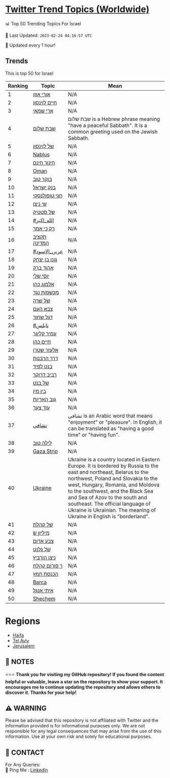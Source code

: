 [Twitter Trend Topics (Worldwide)](https://github.com/ErcinDedeoglu/Twitter-Trend-Topics)
==========


📊 Top 50 Trending Topics For Israel

📆 Last Updated: `2023-02-24 04:16:57 UTC`

🔧 Updated every 1 hour!


## Trends

This is top 50 for Israel

| Ranking | Topic | Mean |
| ------- | ------------ | ------------ |
| 1 | [אורי אוזן](http://twitter.com/search?q=%d7%90%d7%95%d7%a8%d7%99+%d7%90%d7%95%d7%96%d7%9f) | N/A |
| 2 | [חיים לוינסון](http://twitter.com/search?q=%d7%97%d7%99%d7%99%d7%9d+%d7%9c%d7%95%d7%99%d7%a0%d7%a1%d7%95%d7%9f) | N/A |
| 3 | [ארי שמאי](http://twitter.com/search?q=%d7%90%d7%a8%d7%99+%d7%a9%d7%9e%d7%90%d7%99) | N/A |
| 4 | [שבת שלום](http://twitter.com/search?q=%d7%a9%d7%91%d7%aa+%d7%a9%d7%9c%d7%95%d7%9d) | שבת שלום is a Hebrew phrase meaning "have a peaceful Sabbath". It is a common greeting used on the Jewish Sabbath. |
| 5 | [של לוינסון](http://twitter.com/search?q=%d7%a9%d7%9c+%d7%9c%d7%95%d7%99%d7%a0%d7%a1%d7%95%d7%9f) | N/A |
| 6 | [Nablus](http://twitter.com/search?q=Nablus) | N/A |
| 7 | [חינוך חינם](http://twitter.com/search?q=%d7%97%d7%99%d7%a0%d7%95%d7%9a+%d7%97%d7%99%d7%a0%d7%9d) | N/A |
| 8 | [Oman](http://twitter.com/search?q=Oman) | N/A |
| 9 | [בוקר טוב](http://twitter.com/search?q=%d7%91%d7%95%d7%a7%d7%a8+%d7%98%d7%95%d7%91) | N/A |
| 10 | [בנק ישראל](http://twitter.com/search?q=%d7%91%d7%a0%d7%a7+%d7%99%d7%a9%d7%a8%d7%90%d7%9c) | N/A |
| 11 | [חגי טופולנסקי](http://twitter.com/search?q=%d7%97%d7%92%d7%99+%d7%98%d7%95%d7%a4%d7%95%d7%9c%d7%a0%d7%a1%d7%a7%d7%99) | N/A |
| 12 | [שי ניצן](http://twitter.com/search?q=%d7%a9%d7%99+%d7%a0%d7%99%d7%a6%d7%9f) | N/A |
| 13 | [של סטטיק](http://twitter.com/search?q=%d7%a9%d7%9c+%d7%a1%d7%98%d7%98%d7%99%d7%a7) | N/A |
| 14 | [#الله_اكبر](http://twitter.com/search?q=%23%d8%a7%d9%84%d9%84%d9%87_%d8%a7%d9%83%d8%a8%d8%b1) | N/A |
| 15 | [רק כי אמר](http://twitter.com/search?q=%d7%a8%d7%a7+%d7%9b%d7%99+%d7%90%d7%9e%d7%a8) | N/A |
| 16 | [תקציב המדינה](http://twitter.com/search?q=%d7%aa%d7%a7%d7%a6%d7%99%d7%91+%d7%94%d7%9e%d7%93%d7%99%d7%a0%d7%94) | N/A |
| 17 | [#عرين_الاسود](http://twitter.com/search?q=%23%d8%b9%d8%b1%d9%8a%d9%86_%d8%a7%d9%84%d8%a7%d8%b3%d9%88%d8%af) | N/A |
| 18 | [גונן בן יצחק](http://twitter.com/search?q=%d7%92%d7%95%d7%a0%d7%9f+%d7%91%d7%9f+%d7%99%d7%a6%d7%97%d7%a7) | N/A |
| 19 | [אהוד ברק](http://twitter.com/search?q=%d7%90%d7%94%d7%95%d7%93+%d7%91%d7%a8%d7%a7) | N/A |
| 20 | [יוסי שלי](http://twitter.com/search?q=%d7%99%d7%95%d7%a1%d7%99+%d7%a9%d7%9c%d7%99) | N/A |
| 21 | [אלמוג כהן](http://twitter.com/search?q=%d7%90%d7%9c%d7%9e%d7%95%d7%92+%d7%9b%d7%94%d7%9f) | N/A |
| 22 | [מכשפות נגד](http://twitter.com/search?q=%d7%9e%d7%9b%d7%a9%d7%a4%d7%95%d7%aa+%d7%a0%d7%92%d7%93) | N/A |
| 23 | [של שרה](http://twitter.com/search?q=%d7%a9%d7%9c+%d7%a9%d7%a8%d7%94) | N/A |
| 24 | [צבא העם](http://twitter.com/search?q=%d7%a6%d7%91%d7%90+%d7%94%d7%a2%d7%9d) | N/A |
| 25 | [דגל שחור](http://twitter.com/search?q=%d7%93%d7%92%d7%9c+%d7%a9%d7%97%d7%95%d7%a8) | N/A |
| 26 | [#نابلس](http://twitter.com/search?q=%23%d9%86%d8%a7%d8%a8%d9%84%d8%b3) | N/A |
| 27 | [עמיר קליגר](http://twitter.com/search?q=%d7%a2%d7%9e%d7%99%d7%a8+%d7%a7%d7%9c%d7%99%d7%92%d7%a8) | N/A |
| 28 | [חיים כהן](http://twitter.com/search?q=%d7%97%d7%99%d7%99%d7%9d+%d7%9b%d7%94%d7%9f) | N/A |
| 29 | [אלעזר שטרן](http://twitter.com/search?q=%d7%90%d7%9c%d7%a2%d7%96%d7%a8+%d7%a9%d7%98%d7%a8%d7%9f) | N/A |
| 30 | [דרך הרבנות](http://twitter.com/search?q=%d7%93%d7%a8%d7%9a+%d7%94%d7%a8%d7%91%d7%a0%d7%95%d7%aa) | N/A |
| 31 | [בנט לפיד](http://twitter.com/search?q=%d7%91%d7%a0%d7%98+%d7%9c%d7%a4%d7%99%d7%93) | N/A |
| 32 | [רביב דרוקר](http://twitter.com/search?q=%d7%a8%d7%91%d7%99%d7%91+%d7%93%d7%a8%d7%95%d7%a7%d7%a8) | N/A |
| 33 | [של בנט](http://twitter.com/search?q=%d7%a9%d7%9c+%d7%91%d7%a0%d7%98) | N/A |
| 34 | [בין מין](http://twitter.com/search?q=%d7%91%d7%99%d7%9f+%d7%9e%d7%99%d7%9f) | N/A |
| 35 | [גוב האריות](http://twitter.com/search?q=%d7%92%d7%95%d7%91+%d7%94%d7%90%d7%a8%d7%99%d7%95%d7%aa) | N/A |
| 36 | [עוד צער](http://twitter.com/search?q=%d7%a2%d7%95%d7%93+%d7%a6%d7%a2%d7%a8) | N/A |
| 37 | [تشافي](http://twitter.com/search?q=%d8%aa%d8%b4%d8%a7%d9%81%d9%8a) | تشافي is an Arabic word that means "enjoyment" or "pleasure". In English, it can be translated as "having a good time" or "having fun". |
| 38 | [לילה טוב](http://twitter.com/search?q=%d7%9c%d7%99%d7%9c%d7%94+%d7%98%d7%95%d7%91) | N/A |
| 39 | [Gaza Strip](http://twitter.com/search?q=Gaza+Strip) | N/A |
| 40 | [Ukraine](http://twitter.com/search?q=Ukraine) | Ukraine is a country located in Eastern Europe. It is bordered by Russia to the east and northeast, Belarus to the northwest, Poland and Slovakia to the west, Hungary, Romania, and Moldova to the southwest, and the Black Sea and Sea of Azov to the south and southeast. The official language of Ukraine is Ukrainian. The meaning of Ukraine in English is "borderland". |
| 41 | [של קהלת](http://twitter.com/search?q=%d7%a9%d7%9c+%d7%a7%d7%94%d7%9c%d7%aa) | N/A |
| 42 | [מיליון ש](http://twitter.com/search?q=%d7%9e%d7%99%d7%9c%d7%99%d7%95%d7%9f+%d7%a9) | N/A |
| 43 | [צבע אדום](http://twitter.com/search?q=%d7%a6%d7%91%d7%a2+%d7%90%d7%93%d7%95%d7%9d) | N/A |
| 44 | [של גלנט](http://twitter.com/search?q=%d7%a9%d7%9c+%d7%92%d7%9c%d7%a0%d7%98) | N/A |
| 45 | [ניצן הורביץ](http://twitter.com/search?q=%d7%a0%d7%99%d7%a6%d7%9f+%d7%94%d7%95%d7%a8%d7%91%d7%99%d7%a5) | N/A |
| 46 | [ר פורום קהלת](http://twitter.com/search?q=%d7%a8+%d7%a4%d7%95%d7%a8%d7%95%d7%9d+%d7%a7%d7%94%d7%9c%d7%aa) | N/A |
| 47 | [הכנסת חמץ](http://twitter.com/search?q=%d7%94%d7%9b%d7%a0%d7%a1%d7%aa+%d7%97%d7%9e%d7%a5) | N/A |
| 48 | [Barca](http://twitter.com/search?q=Barca) | N/A |
| 49 | [איתי אנגל](http://twitter.com/search?q=%d7%90%d7%99%d7%aa%d7%99+%d7%90%d7%a0%d7%92%d7%9c) | N/A |
| 50 | [Shechem](http://twitter.com/search?q=Shechem) | N/A |



# Regions

* [Haifa](</Israel/Haifa.md>)
* [Tel Aviv](</Israel/Tel Aviv.md>)
* [Jerusalem](</Israel/Jerusalem.md>)



## 📝 NOTES

⭐⭐⭐ **Thank you for visiting my GitHub repository! If you found the content helpful or valuable, leave a star on the repository to show your support. It encourages me to continue updating the repository and allows others to discover it. Thanks for your help!**


## ⚠️ WARNING

Please be advised that this repository is not affiliated with Twitter and the information provided is for informational purposes only. We are not responsible for any legal consequences that may arise from the use of this information. Use at your own risk and solely for educational purposes.


## 📨 CONTACT

 For Any Queries:  
            🏓 Ping Me : [LinkedIn](https://www.linkedin.com/in/ercindedeoglu/)
